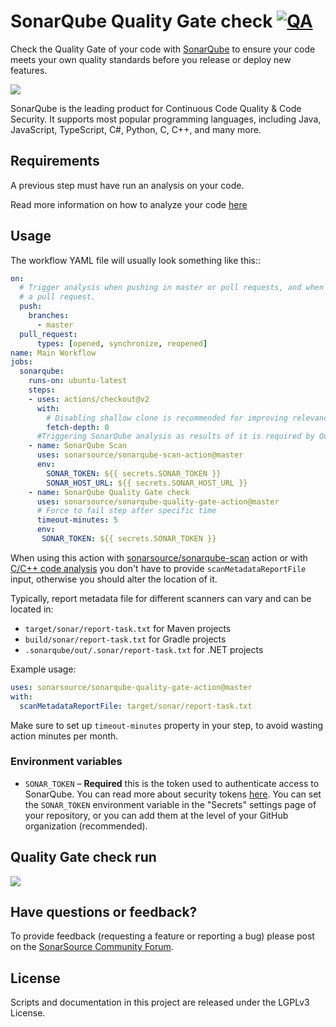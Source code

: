 # SonarQube Quality Gate check [![QA](https://github.com/SonarSource/sonarqube-quality-gate-action/actions/workflows/run-qa.yml/badge.svg)](https://github.com/SonarSource/sonarqube-quality-gate-action/actions/workflows/run-qa.yml)

Check the Quality Gate of your code with [SonarQube](https://www.sonarqube.org/) to ensure your code meets your own quality standards before you release or deploy new features.

<img src="./images/SonarQube-72px.png">

SonarQube is the leading product for Continuous Code Quality & Code Security. It supports most popular programming languages, including Java, JavaScript, TypeScript, C#, Python, C, C++, and many more.

## Requirements

A previous step must have run an analysis on your code.

Read more information on how to analyze your code [here](https://docs.sonarqube.org/latest/analysis/github-integration/)

## Usage

The workflow YAML file will usually look something like this::

```yaml
on:
  # Trigger analysis when pushing in master or pull requests, and when creating
  # a pull request. 
  push:
    branches:
      - master
  pull_request:
      types: [opened, synchronize, reopened]
name: Main Workflow
jobs:
  sonarqube:
    runs-on: ubuntu-latest
    steps:
    - uses: actions/checkout@v2
      with:
        # Disabling shallow clone is recommended for improving relevancy of reporting
        fetch-depth: 0
      #Triggering SonarQube analysis as results of it is required by Quality Gate check
    - name: SonarQube Scan
      uses: sonarsource/sonarqube-scan-action@master
      env:
        SONAR_TOKEN: ${{ secrets.SONAR_TOKEN }}
        SONAR_HOST_URL: ${{ secrets.SONAR_HOST_URL }}
    - name: SonarQube Quality Gate check
      uses: sonarsource/sonarqube-quality-gate-action@master
      # Force to fail step after specific time
      timeout-minutes: 5
      env:
       SONAR_TOKEN: ${{ secrets.SONAR_TOKEN }}

```

When using this action with [sonarsource/sonarqube-scan](https://github.com/SonarSource/sonarqube-scan-action) action or with [C/C++ code analysis](https://docs.sonarqube.org/latest/analysis/languages/cfamily/) you don't have to provide `scanMetadataReportFile` input, otherwise you should alter the location of it.

Typically, report metadata file for different scanners can vary and can be located in:
- `target/sonar/report-task.txt` for Maven projects
- `build/sonar/report-task.txt` for Gradle projects
- `.sonarqube/out/.sonar/report-task.txt` for .NET projects

Example usage:
```yaml
uses: sonarsource/sonarqube-quality-gate-action@master
with:
  scanMetadataReportFile: target/sonar/report-task.txt
```

Make sure to set up `timeout-minutes` property in your step, to avoid wasting action minutes per month.

### Environment variables

- `SONAR_TOKEN` – **Required** this is the token used to authenticate access to SonarQube. You can read more about security tokens [here](https://docs.sonarqube.org/latest/user-guide/user-token/). You can set the `SONAR_TOKEN` environment variable in the "Secrets" settings page of your repository, or you can add them at the level of your GitHub organization (recommended).

## Quality Gate check run

<img src="./images/QualityGate-check-screen.png">

## Have questions or feedback?

To provide feedback (requesting a feature or reporting a bug) please post on the [SonarSource Community Forum](https://community.sonarsource.com/tags/c/help/sq/github-actions).

## License

Scripts and documentation in this project are released under the LGPLv3 License.
